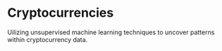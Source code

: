 # Cryptocurrencies
Uilizing unsupervised machine learning techniques to uncover patterns within cryptocurrency data.
